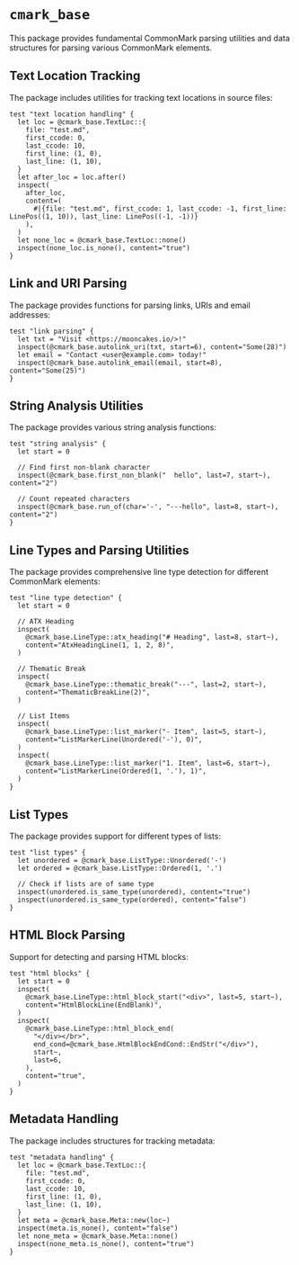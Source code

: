 # `cmark_base`

This package provides fundamental CommonMark parsing utilities and data structures for parsing various CommonMark elements.

## Text Location Tracking

The package includes utilities for tracking text locations in source files:

```moonbit
test "text location handling" {
  let loc = @cmark_base.TextLoc::{
    file: "test.md",
    first_ccode: 0,
    last_ccode: 10,
    first_line: (1, 0),
    last_line: (1, 10),
  }
  let after_loc = loc.after()
  inspect(
    after_loc,
    content=(
      #|{file: "test.md", first_ccode: 1, last_ccode: -1, first_line: LinePos((1, 10)), last_line: LinePos((-1, -1))}
    ),
  )
  let none_loc = @cmark_base.TextLoc::none()
  inspect(none_loc.is_none(), content="true")
}
```

## Link and URI Parsing

The package provides functions for parsing links, URIs and email addresses:

```moonbit
test "link parsing" {
  let txt = "Visit <https://mooncakes.io/>!"
  inspect(@cmark_base.autolink_uri(txt, start=6), content="Some(28)")
  let email = "Contact <user@example.com> today!"
  inspect(@cmark_base.autolink_email(email, start=8), content="Some(25)")
}
```

## String Analysis Utilities

The package provides various string analysis functions:

```moonbit
test "string analysis" {
  let start = 0

  // Find first non-blank character
  inspect(@cmark_base.first_non_blank("  hello", last=7, start~), content="2")

  // Count repeated characters
  inspect(@cmark_base.run_of(char='-', "---hello", last=8, start~), content="2")
}
```

## Line Types and Parsing Utilities

The package provides comprehensive line type detection for different CommonMark elements:

```moonbit
test "line type detection" {
  let start = 0

  // ATX Heading
  inspect(
    @cmark_base.LineType::atx_heading("# Heading", last=8, start~),
    content="AtxHeadingLine(1, 1, 2, 8)",
  )

  // Thematic Break
  inspect(
    @cmark_base.LineType::thematic_break("---", last=2, start~),
    content="ThematicBreakLine(2)",
  )

  // List Items
  inspect(
    @cmark_base.LineType::list_marker("- Item", last=5, start~),
    content="ListMarkerLine(Unordered('-'), 0)",
  )
  inspect(
    @cmark_base.LineType::list_marker("1. Item", last=6, start~),
    content="ListMarkerLine(Ordered(1, '.'), 1)",
  )
}
```

## List Types

The package provides support for different types of lists:

```moonbit
test "list types" {
  let unordered = @cmark_base.ListType::Unordered('-')
  let ordered = @cmark_base.ListType::Ordered(1, '.')

  // Check if lists are of same type
  inspect(unordered.is_same_type(unordered), content="true")
  inspect(unordered.is_same_type(ordered), content="false")
}
```

## HTML Block Parsing

Support for detecting and parsing HTML blocks:

```moonbit
test "html blocks" {
  let start = 0
  inspect(
    @cmark_base.LineType::html_block_start("<div>", last=5, start~),
    content="HtmlBlockLine(EndBlank)",
  )
  inspect(
    @cmark_base.LineType::html_block_end(
      "</div></br>",
      end_cond=@cmark_base.HtmlBlockEndCond::EndStr("</div>"),
      start~,
      last=6,
    ),
    content="true",
  )
}
```

## Metadata Handling

The package includes structures for tracking metadata:

```moonbit
test "metadata handling" {
  let loc = @cmark_base.TextLoc::{
    file: "test.md",
    first_ccode: 0,
    last_ccode: 10,
    first_line: (1, 0),
    last_line: (1, 10),
  }
  let meta = @cmark_base.Meta::new(loc~)
  inspect(meta.is_none(), content="false")
  let none_meta = @cmark_base.Meta::none()
  inspect(none_meta.is_none(), content="true")
}
```
